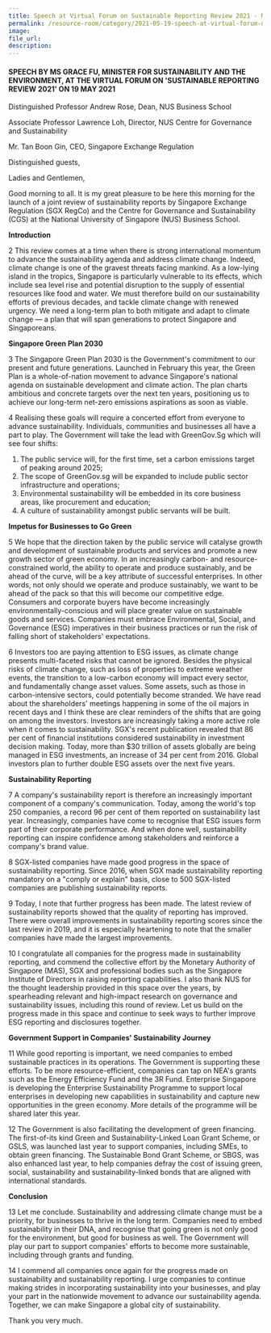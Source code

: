 ```yaml
---  
title: Speech at Virtual Forum on Sustainable Reporting Review 2021 - Ms Grace Fu  
permalink: /resource-room/category/2021-05-19-speech-at-virtual-forum-on-sustainable-reporting-review-2021
image:  
file_url:  
description:  
---  
```


#### SPEECH BY MS GRACE FU, MINISTER FOR SUSTAINABILITY AND THE ENVIRONMENT, AT THE VIRTUAL FORUM ON &#39;SUSTAINABLE REPORTING REVIEW 2021&#39; ON 19 MAY 2021

Distinguished Professor Andrew Rose, Dean, NUS Business School  

Associate Professor Lawrence Loh, Director, NUS Centre for Governance and Sustainability  

Mr. Tan Boon Gin, CEO, Singapore Exchange Regulation  

Distinguished guests,  

Ladies and Gentlemen,  

Good morning to all. It is my great pleasure to be here this morning for the launch of a joint review of sustainability reports by Singapore Exchange Regulation (SGX RegCo) and the Centre for Governance and Sustainability (CGS) at the National University of Singapore (NUS) Business School.  

**Introduction**  

2 This review comes at a time when there is strong international momentum to advance the sustainability agenda and address climate change. Indeed, climate change is one of the gravest threats facing mankind. As a low-lying island in the tropics, Singapore is particularly vulnerable to its effects, which include sea level rise and potential disruption to the supply of essential resources like food and water. We must therefore build on our sustainability efforts of previous decades, and tackle climate change with renewed urgency. We need a long-term plan to both mitigate and adapt to climate change — a plan that will span generations to protect Singapore and Singaporeans.  

**Singapore Green Plan 2030**  

3 The Singapore Green Plan 2030 is the Government&#39;s commitment to our present and future generations. Launched in February this year, the Green Plan is a whole-of-nation movement to advance Singapore&#39;s national agenda on sustainable development and climate action. The plan charts ambitious and concrete targets over the next ten years, positioning us to achieve our long-term net-zero emissions aspirations as soon as viable.  

4 Realising these goals will require a concerted effort from everyone to advance sustainability. Individuals, communities and businesses all have a part to play. The Government will take the lead with GreenGov.Sg which will see four shifts:  

1. The public service will, for the first time, set a carbon emissions target of peaking around 2025;  
2. The scope of GreenGov.sg will be expanded to include public sector infrastructure and operations;  
3. Environmental sustainability will be embedded in its core business areas, like procurement and education;  
4. A culture of sustainability amongst public servants will be built.  

**Impetus for Businesses to Go Green**  

5 We hope that the direction taken by the public service will catalyse growth and development of sustainable products and services and promote a new growth sector of green economy. In an increasingly carbon- and resource-constrained world, the ability to operate and produce sustainably, and be ahead of the curve, will be a key attribute of successful enterprises. In other words, not only should we operate and produce sustainably, we want to be ahead of the pack so that this will become our competitive edge. Consumers and corporate buyers have become increasingly environmentally-conscious and will place greater value on sustainable goods and services. Companies must embrace Environmental, Social, and Governance (ESG) imperatives in their business practices or run the risk of falling short of stakeholders&#39; expectations.  

6 Investors too are paying attention to ESG issues, as climate change presents multi-faceted risks that cannot be ignored. Besides the physical risks of climate change, such as loss of properties to extreme weather events, the transition to a low-carbon economy will impact every sector, and fundamentally change asset values. Some assets, such as those in carbon-intensive sectors, could potentially become stranded. We have read about the shareholders&#39; meetings happening in some of the oil majors in recent days and I think these are clear reminders of the shifts that are going on among the investors. Investors are increasingly taking a more active role when it comes to sustainability. SGX&#39;s recent publication revealed that 86 per cent of financial institutions considered sustainability in investment decision making. Today, more than $30 trillion of assets globally are being managed in ESG investments, an increase of 34 per cent from 2016. Global investors plan to further double ESG assets over the next five years.  

**Sustainability Reporting**  

7 A company&#39;s sustainability report is therefore an increasingly important component of a company&#39;s communication. Today, among the world&#39;s top 250 companies, a record 96 per cent of them reported on sustainability last year. Increasingly, companies have come to recognise that ESG issues form part of their corporate performance. And when done well, sustainability reporting can inspire confidence among stakeholders and reinforce a company&#39;s brand value.  

8 SGX-listed companies have made good progress in the space of sustainability reporting. Since 2016, when SGX made sustainability reporting mandatory on a &quot;comply or explain&quot; basis, close to 500 SGX-listed companies are publishing sustainability reports.  

9 Today, I note that further progress has been made. The latest review of sustainability reports showed that the quality of reporting has improved. There were overall improvements in sustainability reporting scores since the last review in 2019, and it is especially heartening to note that the smaller companies have made the largest improvements.  

10 I congratulate all companies for the progress made in sustainability reporting, and commend the collective effort by the Monetary Authority of Singapore (MAS), SGX and professional bodies such as the Singapore Institute of Directors in raising reporting capabilities. I also thank NUS for the thought leadership provided in this space over the years, by spearheading relevant and high-impact research on governance and sustainability issues, including this round of review. Let us build on the progress made in this space and continue to seek ways to further improve ESG reporting and disclosures together.  

**Government Support in Companies&#39; Sustainability Journey**  

11 While good reporting is important, we need companies to embed sustainable practices in its operations. The Government is supporting these efforts. To be more resource-efficient, companies can tap on NEA&#39;s grants such as the Energy Efficiency Fund and the 3R Fund. Enterprise Singapore is developing the Enterprise Sustainability Programme to support local enterprises in developing new capabilities in sustainability and capture new opportunities in the green economy. More details of the programme will be shared later this year.  

12 The Government is also facilitating the development of green financing. The first-of-its kind Green and Sustainability-Linked Loan Grant Scheme, or GSLS, was launched last year to support companies, including SMEs, to obtain green financing. The Sustainable Bond Grant Scheme, or SBGS, was also enhanced last year, to help companies defray the cost of issuing green, social, sustainability and sustainability-linked bonds that are aligned with international standards.  

**Conclusion**  

13 Let me conclude. Sustainability and addressing climate change must be a priority, for businesses to thrive in the long term. Companies need to embed sustainability in their DNA, and recognise that going green is not only good for the environment, but good for business as well. The Government will play our part to support companies&#39; efforts to become more sustainable, including through grants and funding.  

14 I commend all companies once again for the progress made on sustainability and sustainability reporting. I urge companies to continue making strides in incorporating sustainability into your businesses, and play your part in the nationwide movement to advance our sustainability agenda. Together, we can make Singapore a global city of sustainability.  

Thank you very much.
